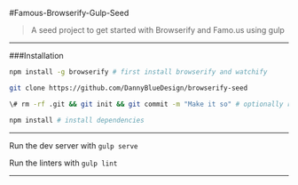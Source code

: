 #Famous-Browserify-Gulp-Seed
> A seed project to get started with Browserify and Famo.us using gulp

---

###Installation

```bash
npm install -g browserify # first install browserify and watchify

git clone https://github.com/DannyBlueDesign/browserify-seed

\# rm -rf .git && git init && git commit -m "Make it so" # optionally reset git history

npm install # install dependencies
```

---

Run the dev server with ```gulp serve```

Run the linters with ```gulp lint```

---

